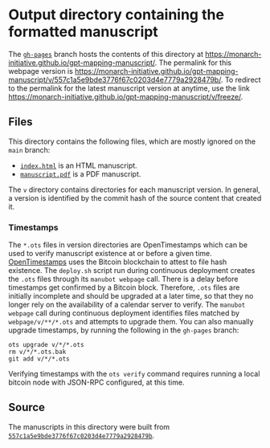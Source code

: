 # Output directory containing the formatted manuscript

The [`gh-pages`](https://github.com/monarch-initiative/gpt-mapping-manuscript/tree/gh-pages) branch hosts the contents of this directory at <https://monarch-initiative.github.io/gpt-mapping-manuscript/>.
The permalink for this webpage version is <https://monarch-initiative.github.io/gpt-mapping-manuscript/v/557c1a5e9bde3776f67c0203d4e7779a2928479b/>.
To redirect to the permalink for the latest manuscript version at anytime, use the link <https://monarch-initiative.github.io/gpt-mapping-manuscript/v/freeze/>.

## Files

This directory contains the following files, which are mostly ignored on the `main` branch:

+ [`index.html`](index.html) is an HTML manuscript.
+ [`manuscript.pdf`](manuscript.pdf) is a PDF manuscript.

The `v` directory contains directories for each manuscript version.
In general, a version is identified by the commit hash of the source content that created it.

### Timestamps

The `*.ots` files in version directories are OpenTimestamps which can be used to verify manuscript existence at or before a given time.
[OpenTimestamps](https://opentimestamps.org/) uses the Bitcoin blockchain to attest to file hash existence.
The `deploy.sh` script run during continuous deployment creates the `.ots` files through its `manubot webpage` call.
There is a delay before timestamps get confirmed by a Bitcoin block.
Therefore, `.ots` files are initially incomplete and should be upgraded at a later time, so that they no longer rely on the availability of a calendar server to verify.
The `manubot webpage` call during continuous deployment identifies files matched by `webpage/v/**/*.ots` and attempts to upgrade them.
You can also manually upgrade timestamps, by running the following in the `gh-pages` branch:

```shell
ots upgrade v/*/*.ots
rm v/*/*.ots.bak
git add v/*/*.ots
```

Verifying timestamps with the `ots verify` command requires running a local bitcoin node with JSON-RPC configured, at this time.

## Source

The manuscripts in this directory were built from
[`557c1a5e9bde3776f67c0203d4e7779a2928479b`](https://github.com/monarch-initiative/gpt-mapping-manuscript/commit/557c1a5e9bde3776f67c0203d4e7779a2928479b).
